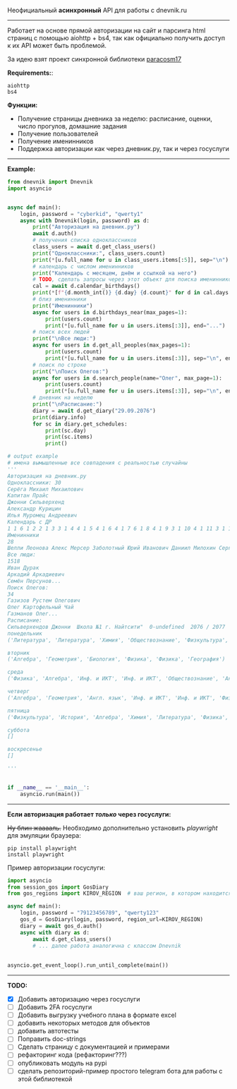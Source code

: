 
Неофициальный __асинхронный__ API для работы с dnevnik.ru
___

Работает на основе прямой авторизации на сайт и парсинга html страниц с помощью aiohttp + bs4, так как официально 
получить доступ к их API может быть проблемой.

За идею взят проект синхронной библиотеки [paracosm17](https://github.com/paracosm17/dnevnikru)

**Requirements:**:
```
aiohttp
bs4
```

**Функции:**
* Получение страницы дневника за неделю: расписание, оценки, число прогулов, домашние задания
* Получение пользователей
* Получение именинников
* Поддержка авторизации как через дневник.ру, так и через госуслуги
___
**Example:**

```python
from dnevnik import Dnevnik
import asyncio


async def main():
    login, password = "cyberkid", "qwerty1"
    async with Dnevnik(login, password) as d:
        print("Авторизация на дневник.ру")
        await d.auth()
        # получения списка одноклассников
        class_users = await d.get_class_users()
        print("Одноклассники:", class_users.count)
        print(*[u.full_name for u in class_users.items[:5]], sep="\n")
        # календарь с числом именинников
        print("Календарь с месяцем, днём и ссылкой на него")
        # TODO, сделать запросы через этот объект для поиска именинников
        cal = await d.calendar_birthdays()
        print(*[f"{d.month_int()} {d.day} {d.count}" for d in cal.days[:12]])
        # близ именинники
        print("Именинники")
        async for users in d.birthdays_near(max_pages=1):
            print(users.count)
            print(*[u.full_name for u in users.items[:3]], end="...")
        # поиск всех людей
        print("\nВсе люди:")
        async for users in d.get_all_peoples(max_pages=1):
            print(users.count)
            print(*[u.full_name for u in users.items[:3]], sep="\n", end="...")
        # поиск по строке
        print("\nПоиск Олегов:")
        async for users in d.search_people(name="Олег", max_page=1):
            print(users.count)
            print(*[u.full_name for u in users.items[:3]], sep="\n", end="...")
        # дневник на неделю
        print("\nРасписание:")
        diary = await d.get_diary("29.09.2076")
        print(diary.info)
        for sc in diary.get_schedules:
            print(sc.day)
            print(sc.items)
            print()

# output example
# имена вымышленные все совпадения с реальностью случайны
'''
Авторизация на дневник.ру
Одноклассники: 30
Серёга Михаил Михаилович
Капитан Прайс
Джонни Сильверхенд
Александр Курицин
Илья Муромец Андреевич
Календарь с ДР
1 1 6 1 2 2 1 3 3 1 4 4 1 5 4 1 6 4 1 7 6 1 8 4 1 9 3 1 10 4 1 11 3 1 12 6
Именинники
28
Шелли Леонова Алекс Мерсер Заболотный Юрий Иванович Даниил Милохин Сергеевич...
Все люди:
1518
Иван Дурак
Аркадий Аркадиевич
Семён Персунов...
Поиск Олегов:
34
Газизов Рустем Олегович
Олег Картофельный Чай
Газманов Олег...
Расписание:
Сильверхендов Джонни  Школа №1 г. Найтсити"  0-undefined  2076 / 2077  с 29.09 по 05.10
понедельник
('Литература', 'Литература', 'Химия', 'Обществознание', 'Физкультура', 'История')

вторник
('Алгебра', 'Геометрия', 'Биология', 'Физика', 'Физика', 'География')

среда
('Физика', 'Алгебра', 'Инф. и ИКТ', 'Инф. и ИКТ', 'Обществознание', 'Англ. язык', 'ОБЖ')

четверг
('Алгебра', 'Геометрия', 'Англ. язык', 'Инф. и ИКТ', 'Инф. и ИКТ', 'Физика', 'Рус. язык')

пятница
('Физкультура', 'История', 'Алгебра', 'Химия', 'Литература', 'Физика', 'Англ. язык')

суббота
[]

воскресенье
[]

'''


if __name__ == '__main__':
    asyncio.run(main())

```
---
**Если авторизация работает _только_ через госуслуги:**

~~Ну блин жааааль.~~ Необходимо дополнительно установить _playwright_ для эмуляции браузера:
```
pip install playwright
install playwright
```
Пример авторизации госуслуги:
```python
import asyncio
from session_gos import GosDiary
from gos_regions import KIROV_REGION  # ваш регион, в котором находится дневник

async def main():
    login, password = "79123456789", "qwerty123"
    gos_d = GosDiary(login, password, region_url=KIROV_REGION)
    diary = await gos_d.auth()
    async with diary as d:
        await d.get_class_users()
        # ... далее работа аналогична с классом Dnevnik
        
        
asyncio.get_event_loop().run_until_complete(main())
```

___
**TODO:**
- [X] Добавить авторизацию через госуслуги
- [ ] Добавить 2FA госуслуги
- [ ] Добавить выгрузку учебного плана в формате excel
- [ ] добавить некоторых методов для объектов
- [ ] добавить автотесты
- [ ] Поправить doc-strings
- [ ] Сделать страницу с документацией и примерами
- [ ] рефакторинг кода (рефакторинг???)
- [ ] опубликовать модуль на pypi
- [ ] сделать репозиторий-пример простого telegram бота для работы с этой библиотекой
